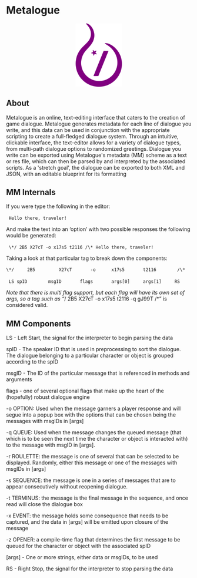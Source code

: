# Metalogue

<p align="center">
<img src="https://github.com/Bortoli22/Metalogue/blob/master/metalogue/src/assets/logo.png" height="25%" width="25%">
</p>

## About
Metalogue is an online, text-editing interface that caters to the creation of game dialogue. Metalogue generates metadata for each line of dialogue you write, and this data can be used in conjunction with the appropriate scripting to create a full-fledged dialogue system. Through an intuitive, clickable interface, the text-editor allows for a variety of dialogue types, from multi-path dialogue options to randomized greetings. Dialogue you write can be exported using Metalogue's metadata (MM) scheme as a text or res file, which can then be parsed by and interpreted by the associated scripts. As a 'stretch goal', the dialogue can be exported to both XML and JSON, with an editable blueprint for its formatting

## MM Internals
If you were type the following in the editor:

 ``` Hello there, traveler!```
  
And make the text into an ‘option’ with two possible responses the following would be generated:

 ``` \*/ 2B5 X27cT -o x17s5 t2116 /\* Hello there, traveler!```
  
Taking a look at that particular tag to break down the components:
```
\*/ 	2B5 		X27cT 		-o 		x17s5 		t2116		 /\*
  
 LS	spID		msgID		flags		args[0]		args[1]		RS
 ``` 
*Note that there is multi flag support, but each flag will have its own set of args, so a tag such as “*/ 2B5 X27cT -o x17s5 t2116 -q gJ99T /*” is considered valid.

## MM Components

LS - Left Start, the signal for the interpreter to begin parsing the data

spID - The speaker ID that is used in preprocessing to sort the dialogue. The dialogue belonging to a particular character or object is grouped according to the spID

msgID - The ID of the particular message that is referenced in methods and arguments

flags -	one of several optional flags that make up the heart of the (hopefully) robust dialogue engine

-o OPTION: Used when the message garners a player response and will segue into a popup box with the options that can be chosen being the messages with msgIDs in [args]

-q QUEUE: Used when the message changes the queued message (that which is to be seen the next time the character or object is interacted with) to the message with msgID in [args].

-r ROULETTE: the message is one of several that can be selected to be displayed. Randomly, either this message or one of the messages with msgIDs in [args]

-s SEQUENCE: the message is one in a series of messages that are to appear consecutively without reopening dialogue. 

-t TERMINUS: the message is the final message in the sequence, and once read will close the dialogue box

-x EVENT: the message holds some consequence that needs to be captured, and the data in [args] will be emitted upon closure of the message

-z OPENER: a compile-time flag that determines the first message to be queued for the character or object with the associated spID

[args] - One or more strings, either data or msgIDs, to be used

RS - Right Stop, the signal for the interpreter to stop parsing the data
